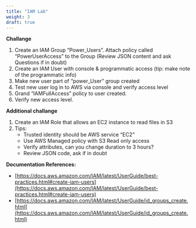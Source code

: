 ```yaml
---
title: "IAM Lab"
weight: 3
draft: true
---
```


**Challange**

1. Create an IAM Group “Power_Users”. 
	Attach policy called “PowerUserAccess” to the Group
	(Review JSON content and ask Questions if in doubt)
2. Create an IAM User with console & programmatic	access (tip: make note of the programmatic info)
3. Make new user part of “power_User” group created
4. Test new user log in to AWS via console and verify access level
5. Grand “IAMFullAccess” policy to user created.
6. Verify new access level.

**Additional challange**

1. Create an IAM Role that allows an EC2 instance to read files in S3
2. Tips:
	* Trusted identity should be AWS service “EC2”
	* Use AWS Managed policy with S3 Read only access
	* Verify attributes, can you change duration to 3 hours?
	* Review JSON code, ask if in doubt

**Documentation References:**

* [https://docs.aws.amazon.com/IAM/latest/UserGuide/best-practices.html#create-iam-users](https://docs.aws.amazon.com/IAM/latest/UserGuide/best-practices.html#create-iam-users)
* [https://docs.aws.amazon.com/IAM/latest/UserGuide/id_groups_create.html](https://docs.aws.amazon.com/IAM/latest/UserGuide/id_groups_create.html)
